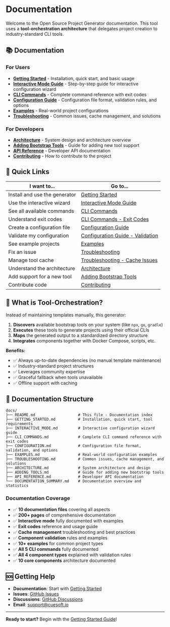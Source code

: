# Documentation

Welcome to the Open Source Project Generator documentation. This tool uses a **tool-orchestration architecture** that delegates project creation to industry-standard CLI tools.

## 📚 Documentation

### For Users

- **[Getting Started](GETTING_STARTED.md)** - Installation, quick start, and basic usage
- **[Interactive Mode Guide](INTERACTIVE_MODE.md)** - Step-by-step guide for interactive configuration wizard
- **[CLI Commands](CLI_COMMANDS.md)** - Complete command reference with exit codes
- **[Configuration Guide](CONFIGURATION.md)** - Configuration file format, validation rules, and options
- **[Examples](EXAMPLES.md)** - Real-world project configurations
- **[Troubleshooting](TROUBLESHOOTING.md)** - Common issues, cache management, and solutions

### For Developers

- **[Architecture](ARCHITECTURE.md)** - System design and architecture overview
- **[Adding Bootstrap Tools](ADDING_TOOLS.md)** - Guide for adding new tool support
- **[API Reference](API_REFERENCE.md)** - Developer API documentation
- **[Contributing](../CONTRIBUTING.md)** - How to contribute to the project

## 🚀 Quick Links

| I want to... | Go to... |
|--------------|----------|
| Install and use the generator | [Getting Started](GETTING_STARTED.md) |
| Use the interactive wizard | [Interactive Mode Guide](INTERACTIVE_MODE.md) |
| See all available commands | [CLI Commands](CLI_COMMANDS.md) |
| Understand exit codes | [CLI Commands - Exit Codes](CLI_COMMANDS.md#exit-codes-reference) |
| Create a configuration file | [Configuration Guide](CONFIGURATION.md) |
| Validate my configuration | [Configuration Guide - Validation](CONFIGURATION.md#configuration-validation) |
| See example projects | [Examples](EXAMPLES.md) |
| Fix an issue | [Troubleshooting](TROUBLESHOOTING.md) |
| Manage tool cache | [Troubleshooting - Cache Issues](TROUBLESHOOTING.md#cache-management-issues) |
| Understand the architecture | [Architecture](ARCHITECTURE.md) |
| Add support for a new tool | [Adding Bootstrap Tools](ADDING_TOOLS.md) |
| Contribute code | [Contributing](../CONTRIBUTING.md) |

## 🎯 What is Tool-Orchestration?

Instead of maintaining templates manually, this generator:

1. **Discovers** available bootstrap tools on your system (like `npx`, `go`, `gradle`)
2. **Executes** these tools to generate projects using their official CLIs
3. **Maps** the generated output to a standardized directory structure
4. **Integrates** components together with Docker Compose, scripts, etc.

**Benefits:**

- ✅ Always up-to-date dependencies (no manual template maintenance)
- ✅ Industry-standard project structures
- ✅ Leverages community expertise
- ✅ Graceful fallback when tools unavailable
- ✅ Offline support with caching

## 📖 Documentation Structure

```text
docs/
├── README.md                   # This file - Documentation index
├── GETTING_STARTED.md          # Installation, quick start, tool requirements
├── INTERACTIVE_MODE.md         # Interactive configuration wizard guide
├── CLI_COMMANDS.md             # Complete CLI command reference with exit codes
├── CONFIGURATION.md            # Configuration file format, validation, and options
├── EXAMPLES.md                 # Real-world configuration examples
├── TROUBLESHOOTING.md          # Common issues, cache management, and solutions
├── ARCHITECTURE.md             # System architecture and design
├── ADDING_TOOLS.md             # Guide for adding new bootstrap tools
├── API_REFERENCE.md            # Developer API documentation
└── DOCUMENTATION_SUMMARY.md    # Documentation overview and statistics
```

### Documentation Coverage

- ✅ **10 documentation files** covering all aspects
- ✅ **200+ pages** of comprehensive documentation
- ✅ **Interactive mode** fully documented with examples
- ✅ **Exit codes** reference and usage guide
- ✅ **Cache management** troubleshooting and best practices
- ✅ **Component validation** rules and examples
- ✅ **10+ examples** for common project types
- ✅ **All 5 CLI commands** fully documented
- ✅ **All 4 component types** explained with validation rules
- ✅ **10 core components** architecture documented

## 🆘 Getting Help

- **Documentation**: Start with [Getting Started](GETTING_STARTED.md)
- **Issues**: [GitHub Issues](https://github.com/cuesoftinc/open-source-project-generator/issues)
- **Discussions**: [GitHub Discussions](https://github.com/cuesoftinc/open-source-project-generator/discussions)
- **Email**: <support@cuesoft.io>

---

**Ready to start?** Begin with the [Getting Started Guide](GETTING_STARTED.md)!
